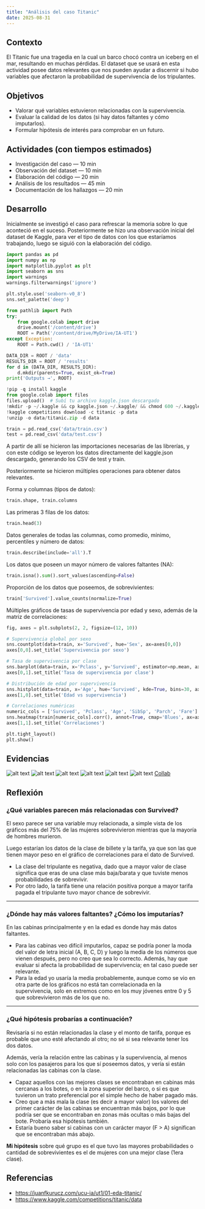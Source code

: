 ```yaml
---
title: "Análisis del caso Titanic"
date: 2025-08-31
---
```


## Contexto
El Titanic fue una tragedia en la cual un barco chocó contra un iceberg en el mar, resultando en muchas pérdidas. El dataset que se usará en esta actividad posee datos relevantes que nos pueden ayudar a discernir si hubo variables que afectaron la probabilidad de supervivencia de los tripulantes.

## Objetivos
- Valorar qué variables estuvieron relacionadas con la supervivencia.
- Evaluar la calidad de los datos (si hay datos faltantes y cómo imputarlos).
- Formular hipótesis de interés para comprobar en un futuro.

## Actividades (con tiempos estimados)
- Investigación del caso — 10 min  
- Observación del dataset — 10 min  
- Elaboración del código — 20 min  
- Análisis de los resultados — 45 min  
- Documentación de los hallazgos — 20 min  

## Desarrollo
Inicialmente se investigó el caso para refrescar la memoria sobre lo que aconteció en el suceso. Posteriormente se hizo una observación inicial del dataset de Kaggle, para ver el tipo de datos con los que estaríamos trabajando, luego se siguió con la elaboración del código. 

```python hl_lines="2 6" linenums="1"
import pandas as pd
import numpy as np
import matplotlib.pyplot as plt
import seaborn as sns
import warnings
warnings.filterwarnings('ignore')

plt.style.use('seaborn-v0_8')
sns.set_palette('deep')

from pathlib import Path
try:
    from google.colab import drive
    drive.mount('/content/drive')
    ROOT = Path('/content/drive/MyDrive/IA-UT1')
except Exception:
    ROOT = Path.cwd() / 'IA-UT1'

DATA_DIR = ROOT / 'data'
RESULTS_DIR = ROOT / 'results'
for d in (DATA_DIR, RESULTS_DIR):
    d.mkdir(parents=True, exist_ok=True)
print('Outputs →', ROOT)

!pip -q install kaggle
from google.colab import files
files.upload()  # Subí tu archivo kaggle.json descargado
!mkdir -p ~/.kaggle && cp kaggle.json ~/.kaggle/ && chmod 600 ~/.kaggle/kaggle.json
!kaggle competitions download -c titanic -p data
!unzip -o data/titanic.zip -d data

train = pd.read_csv('data/train.csv')
test = pd.read_csv('data/test.csv')
```

A partir de allí se hicieron las importaciones necesarias de las librerías, y con este código se leyeron los datos directamente del kaggle.json descargado, generando los CSV de test y train.

Posteriormente se hicieron múltiples operaciones para obtener datos relevantes.

Forma y columnas (tipos de datos):
```python hl_lines="2 6" linenums="1"
train.shape, train.columns
```

Las primeras 3 filas de los datos:
```python hl_lines="2 6" linenums="1"
train.head(3)
```

Datos generales de todas las columnas, como promedio, mínimo, percentiles y número de datos:
```python hl_lines="2 6" linenums="1"
train.describe(include='all').T
```

Los datos que poseen un mayor número de valores faltantes (NA):
```python hl_lines="2 6" linenums="1"
train.isna().sum().sort_values(ascending=False)
```

Proporción de los datos que poseemos, de sobrevivientes:
```python hl_lines="2 6" linenums="1"
train['Survived'].value_counts(normalize=True)
```

Múltiples gráficos de tasas de supervivencia por edad y sexo, además de la matriz de correlaciones:
```python hl_lines="2 6" linenums="1"
fig, axes = plt.subplots(2, 2, figsize=(12, 10))

# Supervivencia global por sexo
sns.countplot(data=train, x='Survived', hue='Sex', ax=axes[0,0])
axes[0,0].set_title('Supervivencia por sexo')

# Tasa de supervivencia por clase
sns.barplot(data=train, x='Pclass', y='Survived', estimator=np.mean, ax=axes[0,1])
axes[0,1].set_title('Tasa de supervivencia por clase')

# Distribución de edad por supervivencia
sns.histplot(data=train, x='Age', hue='Survived', kde=True, bins=30, ax=axes[1,0])
axes[1,0].set_title('Edad vs supervivencia')

# Correlaciones numéricas
numeric_cols = ['Survived', 'Pclass', 'Age', 'SibSp', 'Parch', 'Fare']
sns.heatmap(train[numeric_cols].corr(), annot=True, cmap='Blues', ax=axes[1,1])
axes[1,1].set_title('Correlaciones')

plt.tight_layout()
plt.show()
```

## Evidencias
![alt text](../assets/Entrega1Img1.png)
![alt text](../assets/Entrega1Img2.png)
![alt text](../assets/Entrega1Img3.png)
![alt text](../assets/Entrega1Img4.png)
![alt text](../assets/Entrega1Img5.png)
![alt text](../assets/Entrega1Img6.png)
[Collab](https://colab.research.google.com/drive/1pPy0z7iXiPlUJPnAvwRUXLwEoX6t_Aun?usp=sharing)

## Reflexión

### ¿Qué variables parecen más relacionadas con Survived?
El sexo parece ser una variable muy relacionada, a simple vista de los gráficos más del 75% de las mujeres sobrevivieron mientras que la mayoría de hombres murieron.  

Luego estarían los datos de la clase de billete y la tarifa, ya que son las que tienen mayor peso en el gráfico de correlaciones para el dato de Survived.  

- La clase del tripulante es negativa, dado que a mayor valor de clase significa que eras de una clase más baja/barata y que tuviste menos probabilidades de sobrevivir.  
- Por otro lado, la tarifa tiene una relación positiva porque a mayor tarifa pagada el tripulante tuvo mayor chance de sobrevivir.  

---

### ¿Dónde hay más valores faltantes? ¿Cómo los imputarías?
En las cabinas principalmente y en la edad es donde hay más datos faltantes.  

- Para las cabinas veo difícil imputarlos, capaz se podría poner la moda del valor de letra inicial (A, B, C, D) y luego la media de los números que vienen después, pero no creo que sea lo correcto. Además, hay que evaluar si afecta la probabilidad de supervivencia; en tal caso puede ser relevante.  
- Para la edad yo usaría la media probablemente, aunque como se vio en otra parte de los gráficos no está tan correlacionada en la supervivencia, solo en extremos como en los muy jóvenes entre 0 y 5 que sobrevivieron más de los que no.  

---

### ¿Qué hipótesis probarías a continuación?
Revisaría si no están relacionadas la clase y el monto de tarifa, porque es probable que uno esté afectando al otro; no sé si sea relevante tener los dos datos.  

Además, vería la relación entre las cabinas y la supervivencia, al menos solo con los pasajeros para los que sí poseemos datos, y vería si están relacionadas las cabinas con la clase.  

- Capaz aquellos con las mejores clases se encontraban en cabinas más cercanas a los botes, o en la zona superior del barco, o si es que tuvieron un trato preferencial por el simple hecho de haber pagado más.  
- Creo que a más mala la clase (es decir a mayor valor) los valores del primer carácter de las cabinas se encuentran más bajos, por lo que podría ser que se encontraban en zonas más ocultas o más bajas del bote. Probaría esa hipótesis también.  
- Estaría bueno saber si cabinas con un carácter mayor (F > A) significan que se encontraban más abajo.  

**Mi hipótesis** sobre qué grupo es el que tuvo las mayores probabilidades o cantidad de sobrevivientes es el de mujeres con una mejor clase (1era clase).


## Referencias
- https://juanfkurucz.com/ucu-ia/ut1/01-eda-titanic/
- https://www.kaggle.com/competitions/titanic/data
